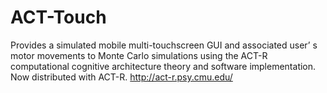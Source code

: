 # ACT-Touch
Provides a simulated mobile multi-touchscreen GUI and associated user’
s motor movements to Monte Carlo simulations using the ACT-R computational cognitive 
architecture theory and software implementation. Now distributed with ACT-R. 
http://act-r.psy.cmu.edu/
